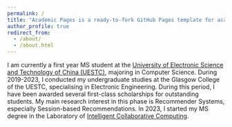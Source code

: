 ```yaml
---
permalink: /
title: "Academic Pages is a ready-to-fork GitHub Pages template for academic personal websites"
author_profile: true
redirect_from: 
  - /about/
  - /about.html
---
```


I am currently a first year MS student at the [University of Electronic Science and Technology of China (UESTC)](https://www.uestc.edu.cn/), majoring in Computer Science. During 2019-2023, I conducted my undergraduate studies at the Glasgow College of the UESTC, specialising in Electronic Engineering. During this period, I have been awarded several first-class scholarships for outstanding students. My main research interest in this phase is Recommender Systems, especially Session-based Recommendations. In 2023, I started my MS degree in the Laboratory of [Intelligent Collaborative Computing](https://icct.uestc.edu.cn/index.htm).
